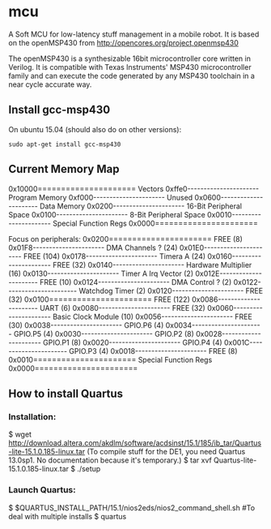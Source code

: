 # mcu
A Soft MCU for low-latency stuff management in a mobile robot.
It is based on the openMSP430 from http://opencores.org/project,openmsp430

The openMSP430 is a synthesizable 16bit microcontroller core written in Verilog. It is compatible with Texas Instruments' MSP430 microcontroller family and can execute the code generated by any MSP430 toolchain in a near cycle accurate way.

## Install gcc-msp430
On ubuntu 15.04 (should also do on other versions):

    sudo apt-get install gcc-msp430

## Current Memory Map
0x10000=====================
    Vectors
0xffe0----------------------
    Program Memory
0xf000----------------------
    Unused
0x0600----------------------
    Data Memory
0x0200----------------------
    16-Bit Peripheral Space
0x0100----------------------
    8-Bit Peripheral Space
0x0010----------------------
    Special Function Regs
0x0000======================

Focus on peripherals:
0x0200======================
    FREE (8)
0x01F8----------------------
    DMA Channels ? (24)
0x01E0----------------------
    FREE (104)
0x0178----------------------
    Timera A (24)
0x0160----------------------
    FREE (32)
0x0140----------------------
    Hardware Multiplier (16)
0x0130----------------------
    Timer A Irq Vector (2)
0x012E----------------------
    FREE (10)
0x0124----------------------
    DMA Control ? (2)
0x0122----------------------
    Watchdog Timer (2)
0x0120----------------------
    FREE (32)
0x0100======================
    FREE (122)
0x0086----------------------
    UART (6)
0x0080----------------------
    FREE (32)
0x0060----------------------
    Basic Clock Module (10)
0x0056----------------------
    FREE (30)
0x0038----------------------
    GPIO.P6 (4)
0x0034----------------------
    GPIO.P5 (4)
0x0030----------------------
    GPIO.P2 (8)
0x0028----------------------
    GPIO.P1 (8)
0x0020----------------------
    GPIO.P4 (4)
0x001C----------------------
    GPIO.P3 (4)
0x0018----------------------
    FREE (8)
0x0010======================
    Special Function Regs
0x0000======================

## How to install Quartus
### Installation:
$ wget http://download.altera.com/akdlm/software/acdsinst/15.1/185/ib_tar/Quartus-lite-15.1.0.185-linux.tar
(To compile stuff for the DE1, you need Quartus 13.0sp1. No documentation because it's temporary.)
$ tar xvf Quartus-lite-15.1.0.185-linux.tar
$ ./setup

### Launch Quartus:
$ $QUARTUS_INSTALL_PATH/15.1/nios2eds/nios2_command_shell.sh #To deal with multiple installs
$ quartus
